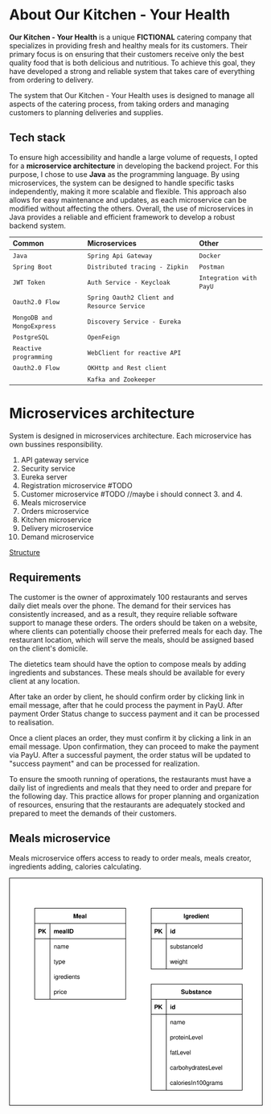 # About Our Kitchen - Your Health

**Our Kitchen - Your Health** is a unique **FICTIONAL** catering company that specializes in providing fresh and healthy meals for its customers. 
Their primary focus is on ensuring that their customers receive only the best quality food that is both delicious and nutritious.
To achieve this goal, they have developed a strong and reliable system that takes care of everything from ordering to delivery.

The system that Our Kitchen - Your Health uses is designed to manage all aspects of the catering process, from taking orders and managing customers to planning deliveries and supplies.

## Tech stack

To ensure high accessibility and handle a large volume of requests, I opted for a **microservice architecture** in developing the backend project.
For this purpose, I chose to use **Java** as the programming language. By using microservices, the system can be designed to handle specific tasks independently,
making it more scalable and flexible. This approach also allows for easy maintenance and updates, as each microservice can be modified without affecting the others.
Overall, the use of microservices in Java provides a reliable and efficient framework to develop a robust backend system.


| Common                     | Microservices                               | Other                   |
|:---------------------------|:--------------------------------------------|:------------------------|
| `Java`                     | `Spring Api Gateway`                        | `Docker`                |
| `Spring Boot`              | `Distributed tracing - Zipkin`              | `Postman`               |
| `JWT Token`                | `Auth Service - Keycloak`                   | `Integration with PayU` |
| `Oauth2.0 Flow`            | `Spring Oauth2 Client and Resource Service` |                         |
| `MongoDB and MongoExpress` | `Discovery Service - Eureka`                |                         |
| `PostgreSQL`               | `OpenFeign`                                 |                         |
| `Reactive programming`     | `WebClient for reactive API`                |                         |
| `Oauth2.0 Flow`            | `OKHttp and Rest client`                    |                         |
|                            | `Kafka and Zookeeper`                       |                         |

# Microservices architecture

System is designed in microservices architecture. Each microservice has own bussines responsibility.

1. API gateway service
2. Security service
3. Eureka server
4. Registration microservice #TODO
5. Customer microservice #TODO //maybe i should connect 3. and 4.
6. Meals microservice
7. Orders microservice
8. Kitchen microservice
9. Delivery microservice
10. Demand microservice

[Structure](assets/Catering.svg)


## Requirements
The customer is the owner of approximately 100 restaurants and serves daily diet meals over the phone. 
The demand for their services has consistently increased, and as a result, they require reliable software support to manage these orders.
The orders should be taken on a website, where clients can potentially choose their preferred meals for each day. The restaurant location, which will serve the meals, should be assigned based on the client's domicile.

The dietetics team should have the option to compose meals by adding ingredients and substances. 
These meals should be available for every client at any location.

After take an order by client, he should confirm order by clicking link in email message, after that he could process the payment in PayU. 
After payment Order Status change to success payment and it can be processed to realisation.

Once a client places an order, they must confirm it by clicking a link in an email message. Upon confirmation, they can proceed to make the payment via PayU.
After a successful payment, the order status will be updated to "success payment" and can be processed for realization.

To ensure the smooth running of operations, the restaurants must have a daily list of ingredients and meals that they need to order and prepare for the following day.
This practice allows for proper planning and organization of resources, ensuring that the restaurants are adequately stocked and prepared to meet the demands of their customers.



## Meals microservice

Meals microservice offers access to ready to order meals, meals creator, ingredients adding, calories calculating.

![Structure](assets/MealsMicroservice.svg)
